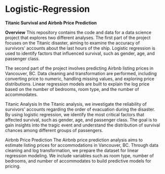 # Logistic-Regression

**Titanic Survival and Airbnb Price Prediction**

**Overview**
This repository contains the code and data for a data science project that explores two different analyses. The first part of the project focuses on the Titanic disaster, aiming to examine the accuracy of survivors' accounts about the last hours of the ship. Logistic regression is used to identify factors that influenced survival, such as gender, age, and passenger class.

The second part of the project involves predicting Airbnb listing prices in Vancouver, BC. Data cleaning and transformation are performed, including converting price to numeric, handling missing values, and exploring price distributions. Linear regression models are built to explain the log price based on the number of bedrooms, room type, and the number of accommodates.

Titanic Analysis
In the Titanic analysis, we investigate the reliability of survivors' accounts regarding the order of evacuation during the disaster. By using logistic regression, we identify the most critical factors that affected survival, such as gender, age, and passenger class. The goal is to gain insights into the tragic event and understand the distribution of survival chances among different groups of passengers.

Airbnb Price Prediction
The Airbnb price prediction analysis aims to estimate listing prices for accommodations in Vancouver, BC. Through data cleaning and log transformation, we prepare the dataset for linear regression modeling. We include variables such as room type, number of bedrooms, and number of accommodates to build predictive models for pricing.
